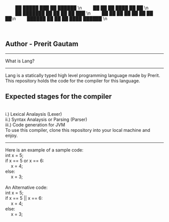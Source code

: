 &emsp; &emsp;██      █████  ███    ██  ██████ \n
&emsp; &emsp;██     ██   ██ ████   ██ ██        \n   
&emsp; &emsp;██     ███████ ██ ██  ██ ██   ███ \n
&emsp; &emsp;██     ██   ██ ██  ██ ██ ██    ██\n
&emsp; &emsp;██████ ██   ██ ██   ████  ██████   \n 
                                           

<br>
<h2> Author - Prerit Gautam</h2>
<hr>
What is Lang?
<hr>
Lang is a statically typed high level programming language made by Prerit. This repository holds the code for the compiler for this language.
<br>
<h2>Expected stages for the compiler</h2>
<br>
i.) Lexical Analaysis (Lexer)
<br>
ii.) Syntax Analaysis or Parsing (Parser)
<br>
iii.) Code generation for JVM 
<br>
To use this compiler, clone this repository into your local machine and enjoy.
<hr>
Here is an example of a sample code:
<br>
int x = 5;
<br>
if x == 5 or x == 6:
<br>
&emsp; x = 4;
<br>
else:
<br>
&emsp; x = 3;
<br>
<br>
An Alternative code:
<br>
int x = 5;
<br>
if x == 5 || x == 6:
<br>
&emsp; x = 4;
<br>
else:
<br>
&emsp; x = 3;

